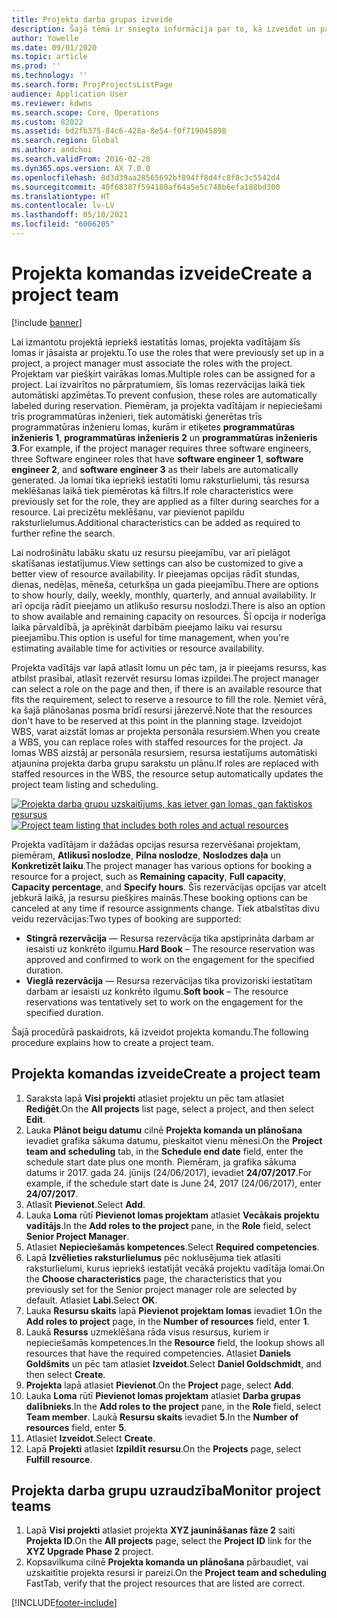 ```yaml
---
title: Projekta darba grupas izveide
description: Šajā tēmā ir sniegta informācija par to, kā izveidot un pārvaldīt projekta darba grupas.
author: Yowelle
ms.date: 09/01/2020
ms.topic: article
ms.prod: ''
ms.technology: ''
ms.search.form: ProjProjectsListPage
audience: Application User
ms.reviewer: kdwns
ms.search.scope: Core, Operations
ms.custom: 82022
ms.assetid: bd2fb375-84c6-428a-8e54-f0f719045898
ms.search.region: Global
ms.author: andchoi
ms.search.validFrom: 2016-02-28
ms.dyn365.ops.version: AX 7.0.0
ms.openlocfilehash: 8d3d39aa28565692bf894ff8d4fc8f8c3c5542d4
ms.sourcegitcommit: 40f68387f594180af64a5e5c748b6efa188bd300
ms.translationtype: HT
ms.contentlocale: lv-LV
ms.lasthandoff: 05/10/2021
ms.locfileid: "6006205"
---
```

# <a name="create-a-project-team"></a><span data-ttu-id="f7271-103">Projekta komandas izveide</span><span class="sxs-lookup"><span data-stu-id="f7271-103">Create a project team</span></span>

[!include [banner](../includes/banner.md)]

<span data-ttu-id="f7271-104">Lai izmantotu projektā iepriekš iestatītās lomas, projekta vadītājam šīs lomas ir jāsaista ar projektu.</span><span class="sxs-lookup"><span data-stu-id="f7271-104">To use the roles that were previously set up in a project, a project manager must associate the roles with the project.</span></span> <span data-ttu-id="f7271-105">Projektam var piešķirt vairākas lomas.</span><span class="sxs-lookup"><span data-stu-id="f7271-105">Multiple roles can be assigned for a project.</span></span> <span data-ttu-id="f7271-106">Lai izvairītos no pārpratumiem, šīs lomas rezervācijas laikā tiek automātiski apzīmētas.</span><span class="sxs-lookup"><span data-stu-id="f7271-106">To prevent confusion, these roles are automatically labeled during reservation.</span></span> <span data-ttu-id="f7271-107">Piemēram, ja projekta vadītājam ir nepieciešami trīs programmatūras inženieri, tiek automātiski ģenerētas trīs programmatūras inženieru lomas, kurām ir etiķetes **programmatūras inženieris 1**, **programmatūras inženieris 2** un **programmatūras inženieris 3**.</span><span class="sxs-lookup"><span data-stu-id="f7271-107">For example, if the project manager requires three software engineers, three Software engineer roles that have **software engineer 1**, **software engineer 2**, and **software engineer 3** as their labels are automatically generated.</span></span> <span data-ttu-id="f7271-108">Ja lomai tika iepriekš iestatīti lomu raksturlielumi, tās resursa meklēšanas laikā tiek piemērotas kā filtrs.</span><span class="sxs-lookup"><span data-stu-id="f7271-108">If role characteristics were previously set for the role, they are applied as a filter during searches for a resource.</span></span> <span data-ttu-id="f7271-109">Lai precizētu meklēšanu, var pievienot papildu raksturlielumus.</span><span class="sxs-lookup"><span data-stu-id="f7271-109">Additional characteristics can be added as required to further refine the search.</span></span>

<span data-ttu-id="f7271-110">Lai nodrošinātu labāku skatu uz resursu pieejamību, var arī pielāgot skatīšanas iestatījumus.</span><span class="sxs-lookup"><span data-stu-id="f7271-110">View settings can also be customized to give a better view of resource availability.</span></span> <span data-ttu-id="f7271-111">Ir pieejamas opcijas rādīt stundas, dienas, nedēļas, mēneša, ceturkšņa un gada pieejamību.</span><span class="sxs-lookup"><span data-stu-id="f7271-111">There are options to show hourly, daily, weekly, monthly, quarterly, and annual availability.</span></span> <span data-ttu-id="f7271-112">Ir arī opcija rādīt pieejamo un atlikušo resursu noslodzi.</span><span class="sxs-lookup"><span data-stu-id="f7271-112">There is also an option to show available and remaining capacity on resources.</span></span> <span data-ttu-id="f7271-113">Šī opcija ir noderīga laika pārvaldībā, ja aprēķināt darbībām pieejamo laiku vai resursu pieejamību.</span><span class="sxs-lookup"><span data-stu-id="f7271-113">This option is useful for time management, when you're estimating available time for activities or resource availability.</span></span>

<span data-ttu-id="f7271-114">Projekta vadītājs var lapā atlasīt lomu un pēc tam, ja ir pieejams resurss, kas atbilst prasībai, atlasīt rezervēt resursu lomas izpildei.</span><span class="sxs-lookup"><span data-stu-id="f7271-114">The project manager can select a role on the page and then, if there is an available resource that fits the requirement, select to reserve a resource to fill the role.</span></span> <span data-ttu-id="f7271-115">Ņemiet vērā, ka šajā plānošanas posma brīdī resursi jārezervē.</span><span class="sxs-lookup"><span data-stu-id="f7271-115">Note that the resources don't have to be reserved at this point in the planning stage.</span></span> <span data-ttu-id="f7271-116">Izveidojot WBS, varat aizstāt lomas ar projekta personāla resursiem.</span><span class="sxs-lookup"><span data-stu-id="f7271-116">When you create a WBS, you can replace roles with staffed resources for the project.</span></span> <span data-ttu-id="f7271-117">Ja lomas WBS aizstāj ar personāla resursiem, resursa iestatījums automātiski atjaunina projekta darba grupu sarakstu un plānu.</span><span class="sxs-lookup"><span data-stu-id="f7271-117">If roles are replaced with staffed resources in the WBS, the resource setup automatically updates the project team listing and scheduling.</span></span>

<span data-ttu-id="f7271-118">[![Projekta darba grupu uzskaitījums, kas ietver gan lomas, gan faktiskos resursus](./media/projectresourcing03-1024x368.jpg)](./media/projectresourcing03.jpg)</span><span class="sxs-lookup"><span data-stu-id="f7271-118">[![Project team listing that includes both roles and actual resources](./media/projectresourcing03-1024x368.jpg)](./media/projectresourcing03.jpg)</span></span> 

<span data-ttu-id="f7271-119">Projekta vadītājam ir dažādas opcijas resursa rezervēšanai projektam, piemēram, **Atlikusī noslodze**, **Pilna noslodze**, **Noslodzes daļa** un **Konkretizēt laiku**.</span><span class="sxs-lookup"><span data-stu-id="f7271-119">The project manager has various options for booking a resource for a project, such as **Remaining capacity**, **Full capacity**, **Capacity percentage**, and **Specify hours**.</span></span> <span data-ttu-id="f7271-120">Šīs rezervācijas opcijas var atcelt jebkurā laikā, ja resursu piešķires mainās.</span><span class="sxs-lookup"><span data-stu-id="f7271-120">These booking options can be canceled at any time if resource assignments change.</span></span> <span data-ttu-id="f7271-121">Tiek atbalstītas divu veidu rezervācijas:</span><span class="sxs-lookup"><span data-stu-id="f7271-121">Two types of booking are supported:</span></span>

- <span data-ttu-id="f7271-122">**Stingrā rezervācija** — Resursa rezervācija tika apstiprināta darbam ar iesaisti uz konkrēto ilgumu.</span><span class="sxs-lookup"><span data-stu-id="f7271-122">**Hard Book** – The resource reservation was approved and confirmed to work on the engagement for the specified duration.</span></span>
- <span data-ttu-id="f7271-123">**Vieglā rezervācija** — Resursa rezervācijas tika provizoriski iestatītam darbam ar iesaisti uz konkrēto ilgumu.</span><span class="sxs-lookup"><span data-stu-id="f7271-123">**Soft book** – The resource reservations was tentatively set to work on the engagement for the specified duration.</span></span>

<span data-ttu-id="f7271-124">Šajā procedūrā paskaidrots, kā izveidot projekta komandu.</span><span class="sxs-lookup"><span data-stu-id="f7271-124">The following procedure explains how to create a project team.</span></span>

## <a name="create-a-project-team"></a><span data-ttu-id="f7271-125">Projekta komandas izveide</span><span class="sxs-lookup"><span data-stu-id="f7271-125">Create a project team</span></span>

1. <span data-ttu-id="f7271-126">Saraksta lapā **Visi projekti** atlasiet projektu un pēc tam atlasiet **Rediģēt**.</span><span class="sxs-lookup"><span data-stu-id="f7271-126">On the **All projects** list page, select a project, and then select **Edit**.</span></span>
2. <span data-ttu-id="f7271-127">Lauka **Plānot beigu datumu** cilnē **Projekta komanda un plānošana** ievadiet grafika sākuma datumu, pieskaitot vienu mēnesi.</span><span class="sxs-lookup"><span data-stu-id="f7271-127">On the **Project team and scheduling** tab, in the **Schedule end date** field, enter the schedule start date plus one month.</span></span> <span data-ttu-id="f7271-128">Piemēram, ja grafika sākuma datums ir 2017. gada 24. jūnijs (24/06/2017), ievadiet **24/07/2017**.</span><span class="sxs-lookup"><span data-stu-id="f7271-128">For example, if the schedule start date is June 24, 2017 (24/06/2017), enter **24/07/2017**.</span></span>
3. <span data-ttu-id="f7271-129">Atlasīt **Pievienot**.</span><span class="sxs-lookup"><span data-stu-id="f7271-129">Select **Add**.</span></span>
4. <span data-ttu-id="f7271-130">Lauka **Loma** rūtī **Pievienot lomas projektam** atlasiet **Vecākais projektu vadītājs**.</span><span class="sxs-lookup"><span data-stu-id="f7271-130">In the **Add roles to the project** pane, in the **Role** field, select **Senior Project Manager**.</span></span>
5. <span data-ttu-id="f7271-131">Atlasiet **Nepieciešamās kompetences**.</span><span class="sxs-lookup"><span data-stu-id="f7271-131">Select **Required competencies**.</span></span>
6. <span data-ttu-id="f7271-132">Lapā **Izvēlieties raksturlielumus** pēc noklusējuma tiek atlasīti raksturlielumi, kurus iepriekš iestatījāt vecākā projektu vadītāja lomai.</span><span class="sxs-lookup"><span data-stu-id="f7271-132">On the **Choose characteristics** page, the characteristics that you previously set for the Senior project manager role are selected by default.</span></span> <span data-ttu-id="f7271-133">Atlasiet **Labi**.</span><span class="sxs-lookup"><span data-stu-id="f7271-133">Select **OK**.</span></span>
7. <span data-ttu-id="f7271-134">Lauka **Resursu skaits** lapā **Pievienot projektam lomas** ievadiet **1**.</span><span class="sxs-lookup"><span data-stu-id="f7271-134">On the **Add roles to project** page, in the **Number of resources** field, enter **1**.</span></span>
8. <span data-ttu-id="f7271-135">Laukā **Resurss** uzmeklēšana rāda visus resursus, kuriem ir nepieciešamās kompetences.</span><span class="sxs-lookup"><span data-stu-id="f7271-135">In the **Resource** field, the lookup shows all resources that have the required competencies.</span></span> <span data-ttu-id="f7271-136">Atlasiet **Daniels Goldšmits** un pēc tam atlasiet **Izveidot**.</span><span class="sxs-lookup"><span data-stu-id="f7271-136">Select **Daniel Goldschmidt**, and then select **Create**.</span></span>
9. <span data-ttu-id="f7271-137">**Projekta** lapā atlasiet **Pievienot**.</span><span class="sxs-lookup"><span data-stu-id="f7271-137">On the **Project** page, select **Add**.</span></span>
10. <span data-ttu-id="f7271-138">Lauka **Loma** rūtī **Pievienot lomas projektam** atlasiet **Darba grupas dalībnieks**.</span><span class="sxs-lookup"><span data-stu-id="f7271-138">In the **Add roles to the project** pane, in the **Role** field, select **Team member**.</span></span> <span data-ttu-id="f7271-139">Laukā **Resursu skaits** ievadiet **5**.</span><span class="sxs-lookup"><span data-stu-id="f7271-139">In the **Number of resources** field, enter **5**.</span></span>
11. <span data-ttu-id="f7271-140">Atlasiet **Izveidot**.</span><span class="sxs-lookup"><span data-stu-id="f7271-140">Select **Create**.</span></span>
12. <span data-ttu-id="f7271-141">Lapā **Projekti** atlasiet **Izpildīt resursu**.</span><span class="sxs-lookup"><span data-stu-id="f7271-141">On the **Projects** page, select **Fulfill resource**.</span></span>

## <a name="monitor-project-teams"></a><span data-ttu-id="f7271-142">Projekta darba grupu uzraudzība</span><span class="sxs-lookup"><span data-stu-id="f7271-142">Monitor project teams</span></span>
1. <span data-ttu-id="f7271-143">Lapā **Visi projekti** atlasiet projekta **XYZ jaunināšanas fāze 2** saiti **Projekta ID**.</span><span class="sxs-lookup"><span data-stu-id="f7271-143">On the **All projects** page, select the **Project ID** link for the **XYZ Upgrade Phase 2** project.</span></span>
2. <span data-ttu-id="f7271-144">Kopsavilkuma cilnē **Projekta komanda un plānošana** pārbaudiet, vai uzskaitītie projekta resursi ir pareizi.</span><span class="sxs-lookup"><span data-stu-id="f7271-144">On the **Project team and scheduling** FastTab, verify that the project resources that are listed are correct.</span></span>


[!INCLUDE[footer-include](../includes/footer-banner.md)]